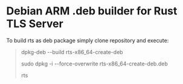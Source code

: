 # Debian ARM .deb builder for Rust TLS Server
To build rts as deb package simply clone repository and execute:

> dpkg-deb --build rts-x86_64-create-deb
>
> sudo dpkg -i --force-overwrite rts-x86_64-create-deb.deb
>
> rts
